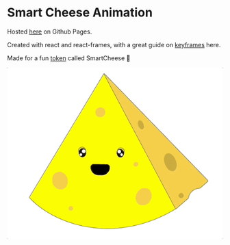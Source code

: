 # Smart Cheese Animation

Hosted [here](https://debiday.github.io/cheese-react-animation/) on Github Pages.

Created with react and react-frames, with a great guide on [keyframes](https://reactjsexample.com/a-react-component-for-creating-frame-based-animations/) here. 

Made for a fun [token](https://adnjoo.github.io/smartcheese/) called SmartCheese 🧀 

![🧀 ](https://github.com/Debiday/cheese-react-animation/blob/master/public/cheese.gif)